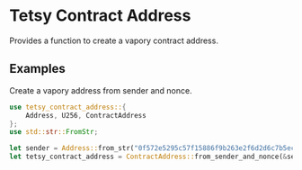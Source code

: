 # Tetsy Contract Address

Provides a function to create a vapory contract address.

## Examples

Create a vapory address from sender and nonce.

```rust
use tetsy_contract_address::{
	Address, U256, ContractAddress
};
use std::str::FromStr;

let sender = Address::from_str("0f572e5295c57f15886f9b263e2f6d2d6c7b5ec6").unwrap();
let tetsy_contract_address = ContractAddress::from_sender_and_nonce(&sender, &U256::zero());
```
